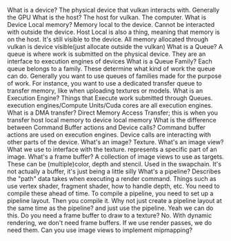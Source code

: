 What is a device?
	The physical device that vulkan interacts with. Generally the GPU
What is the host?
	The host for vulkan. The computer. 
What is Device Local memory?
	Memory local to the device. Cannot be interacted with outside the device.
 	Host Local is also a thing, meaning that memory is on the host. It's still visible to the device.
	All memory allocated through vulkan is device visible(just allocate outside the vulkan)
What is a Queue?
	A queue is where work is submitted on the physical device. They are an interface to execution engines of devices
What is a Queue Family?
	Each queue belongs to a family. These determine what kind of work the queue can do.
	Generally you want to use queues of families made for the purpose of work.
	For instance, you want to use a dedicated transfer queue to transfer memory, like when uploading textures or models.
What is an Execution Engine?
	Things that Execute work submitted through Queues. execution engines/Compute Units/Cuda cores are all execution engines.
What is a DMA transfer?
	Direct Memory Access Transfer; this is when you transfer host local memory to device local memory
What is the difference between Command Buffer actions and Device calls?
	Command buffer actions are used on execution engines. Device calls are interacting with other parts of the device.
What's an image?
	Texture.
What's an image view?
	What we use to interface with the texture. represents a specific part of an image.
What's a frame buffer?
	A collection of image views to use as targets. These can be (multiple)color, depth and stencil. Used in the swapchain. It's not actually a buffer, it's just being a little silly
What's a pipeline?
	Describes the "path" data takes when executing a render command. Things such as use vertex shader, fragment shader, how to handle depth, etc.
	You need to compile these ahead of time. 
	To compile a pipeline, you need to set up a pipeline layout. Then you compile it.
Why not just create a pipeline layout at the same time as the pipeline? and just use the pipeline.
	Yeah we can do this.
Do you need a frame buffer to draw to a texture?
	No. With dynamic rendering, we don't need frame buffers. If we use render passes, we do need them.
Can you use image views to implement mipmapping?
